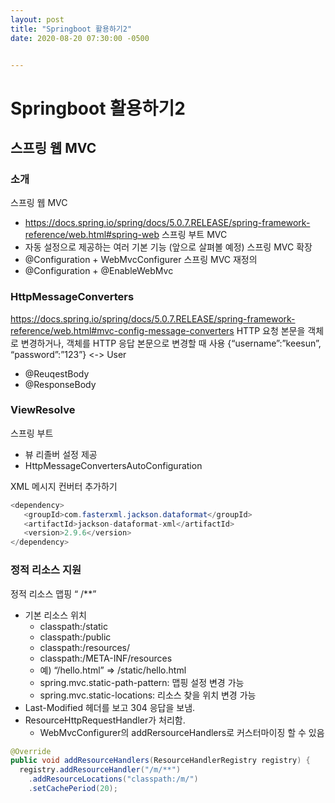 ```yaml
---
layout: post
title: "Springboot 활용하기2"
date: 2020-08-20 07:30:00 -0500


---
```


# Springboot 활용하기2

## 스프링 웹 MVC 

### 소개

스프링 웹 MVC
- https://docs.spring.io/spring/docs/5.0.7.RELEASE/spring-framework-reference/web.html#spring-web
스프링 부트 MVC
- 자동 설정으로 제공하는 여러 기본 기능 (앞으로 살펴볼 예정)
스프링 MVC 확장
- @Configuration + WebMvcConfigurer
스프링 MVC 재정의
- @Configuration + @EnableWebMvc

### HttpMessageConverters

https://docs.spring.io/spring/docs/5.0.7.RELEASE/spring-framework-reference/web.html#mvc-config-message-converters HTTP 요청 본문을 객체로 변경하거나, 객체를 HTTP 응답 본문으로 변경할 때 사용 {“username”:”keesun”, “password”:”123”} <-> User
- @ReuqestBody
- @ResponseBody

### ViewResolve 

스프링 부트
- 뷰 리졸버 설정 제공
- HttpMessageConvertersAutoConfiguration

XML 메시지 컨버터 추가하기

```java
<dependency>
   <groupId>com.fasterxml.jackson.dataformat</groupId>
   <artifactId>jackson-dataformat-xml</artifactId>
   <version>2.9.6</version>
</dependency>
```

### 정적 리소스 지원

정적 리소스 맵핑 “ /**”

- 기본 리소스 위치
  - classpath:/static
  - classpath:/public
  - classpath:/resources/
  - classpath:/META-INF/resources
  - 예) “/hello.html” => /static/hello.html
  - spring.mvc.static-path-pattern: 맵핑 설정 변경 가능
  - spring.mvc.static-locations: 리소스 찾을 위치 변경 가능
- Last-Modified 헤더를 보고 304 응답을 보냄.
- ResourceHttpRequestHandler가 처리함.
  - WebMvcConfigurer의 addRersourceHandlers로 커스터마이징 할 수 있음

```java
@Override
public void addResourceHandlers(ResourceHandlerRegistry registry) {
  registry.addResourceHandler("/m/**")
    .addResourceLocations("classpath:/m/")
    .setCachePeriod(20);
```
